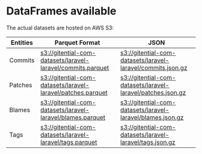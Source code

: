 # DataFrames available

The actual datasets are hosted on AWS S3:

Entities|Parquet Format|JSON
---|---|---
Commits|[s3://gitential-com-datasets/laravel-laravel/commits.parquet](https://s3.amazonaws.com/gitential-com-datasets/laravel-laravel/commits.parquet)|[s3://gitential-com-datasets/laravel-laravel/commits.json.gz](https://s3.amazonaws.com/gitential-com-datasets/laravel-laravel/commits.json.gz)
Patches|[s3://gitential-com-datasets/laravel-laravel/patches.parquet](https://s3.amazonaws.com/gitential-com-datasets/laravel-laravel/patches.parquet)|[s3://gitential-com-datasets/laravel-laravel/patches.json.gz](https://s3.amazonaws.com/gitential-com-datasets/laravel-laravel/patches.json.gz)
Blames|[s3://gitential-com-datasets/laravel-laravel/blames.parquet](https://s3.amazonaws.com/gitential-com-datasets/laravel-laravel/blames.parquet)|[s3://gitential-com-datasets/laravel-laravel/blames.json.gz](https://s3.amazonaws.com/gitential-com-datasets/laravel-laravel/blames.json.gz)
Tags|[s3://gitential-com-datasets/laravel-laravel/tags.parquet](https://s3.amazonaws.com/gitential-com-datasets/laravel-laravel/tags.parquet)|[s3://gitential-com-datasets/laravel-laravel/tags.json.gz](https://s3.amazonaws.com/gitential-com-datasets/laravel-laravel/tags.json.gz)
